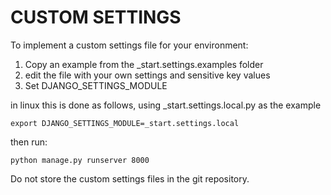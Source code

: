 # CUSTOM SETTINGS

To implement a custom settings file for your environment:

1. Copy an example from the _start.settings.examples folder
2. edit the file with your own settings and sensitive key values
3. Set DJANGO_SETTINGS_MODULE

in linux this is done as follows, using _start.settings.local.py as the example

    export DJANGO_SETTINGS_MODULE=_start.settings.local

then run: 

    python manage.py runserver 8000

Do not store the custom settings files in the git repository.
